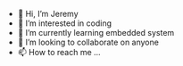 - 👋 Hi, I’m Jeremy
- 👀 I’m interested in coding
- 🌱 I’m currently learning embedded system 
- 💞️ I’m looking to collaborate on anyone
- 📫 How to reach me ...

<!---
Jeremy138042/Jeremy138042 is a ✨ special ✨ repository because its `README.md` (this file) appears on your GitHub profile.
You can click the Preview link to take a look at your changes.
--->
